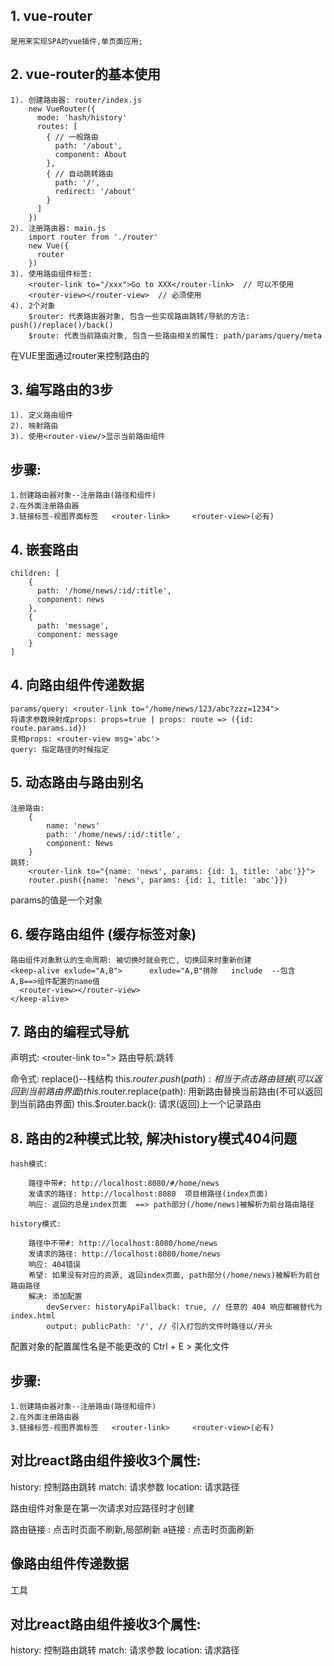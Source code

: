 ## 1. vue-router
    是用来实现SPA的vue插件,单页面应用;
    
## 2. vue-router的基本使用
    1). 创建路由器: router/index.js
        new VueRouter({
          mode: 'hash/history'
          routes: [
            { // 一般路由
              path: '/about',
              component: About
            },
            { // 自动跳转路由
              path: '/',
              redirect: '/about'
            }
          ]
        })
    2). 注册路由器: main.js
        import router from './router'
        new Vue({
          router
        })
    3). 使用路由组件标签:
        <router-link to="/xxx">Go to XXX</router-link>  // 可以不使用
        <router-view></router-view>  // 必须使用
    4). 2个对象
        $router: 代表路由器对象, 包含一些实现路由跳转/导航的方法: push()/replace()/back()
        $route: 代表当前路由对象, 包含一些路由相关的属性: path/params/query/meta


在VUE里面通过router来控制路由的

## 3. 编写路由的3步
    1). 定义路由组件
    2). 映射路由
    3). 使用<router-view/>显示当前路由组件


## 步骤:
    1.创建路由器对象--注册路由(路径和组件)
    2.在外面注册路由器
    3.链接标签-视图界面标签   <router-link>     <router-view>(必有)


## 4. 嵌套路由
    children: [
        {
          path: '/home/news/:id/:title',
          component: news
        },
        {
          path: 'message',
          component: message
        }
    ]

## 4. 向路由组件传递数据
    params/query: <router-link to="/home/news/123/abc?zzz=1234">
    将请求参数映射成props: props=true | props: route => ({id: route.params.id})
    变相props: <router-view msg='abc'>
    query: 指定路径的时候指定
  


## 5. 动态路由与路由别名
    注册路由: 
        {
            name: 'news'
            path: '/home/news/:id/:title',
            component: News
        }
    跳转: 
        <router-link to="{name: 'news', params: {id: 1, title: 'abc'}}">
        router.push({name: 'news', params: {id: 1, title: 'abc'}})
  params的值是一个对象

## 6. 缓存路由组件  (缓存标签对象)   </keep-alive>
    路由组件对象默认的生命周期: 被切换时就会死亡, 切换回来时重新创建
    <keep-alive exlude="A,B">      exlude="A,B"排除   include  --包含    A,B==>组件配置的name值
      <router-view></router-view>
    </keep-alive>

## 7. 路由的编程式导航

声明式: <router-link to=">
路由导航:跳转

命令式:
replace()--栈结构
    this.$router.push(path): 相当于点击路由链接(可以返回到当前路由界面)
    this.$router.replace(path): 用新路由替换当前路由(不可以返回到当前路由界面)
    this.$router.back(): 请求(返回)上一个记录路由



## 8. 路由的2种模式比较, 解决history模式404问题
    hash模式:

        路径中带#: http://localhost:8080/#/home/news
        发请求的路径: http://localhost:8080  项目根路径(index页面)
        响应: 返回的总是index页面  ==> path部分(/home/news)被解析为前台路由路径

    history模式:

        路径中不带#: http://localhost:8080/home/news
        发请求的路径: http://localhost:8080/home/news
        响应: 404错误
        希望: 如果没有对应的资源, 返回index页面, path部分(/home/news)被解析为前台路由路径
        解决: 添加配置
            devServer: historyApiFallback: true, // 任意的 404 响应都被替代为 index.html
            output: publicPath: '/', // 引入打包的文件时路径以/开头







配置对象的配置属性名是不能更改的
Ctrl + E  >  美化文件

## 步骤:
    1.创建路由器对象--注册路由(路径和组件)
    2.在外面注册路由器
    3.链接标签-视图界面标签   <router-link>     <router-view>(必有)


## 对比react路由组件接收3个属性:
  history:  控制路由跳转
  match:    请求参数
  location:  请求路径
   


路由组件对象是在第一次请求对应路径时才创建


路由链接 :  点击时页面不刷新,局部刷新
a链接 : 点击时页面刷新



## 像路由组件传递数据
  工具

  ## 对比react路由组件接收3个属性:
  history:  控制路由跳转
  match:    请求参数
  location:  请求路径
   

























